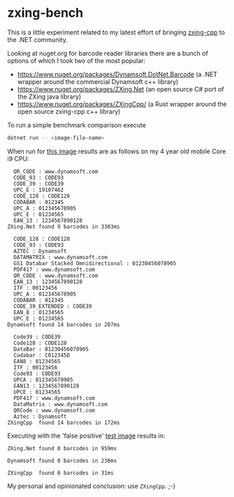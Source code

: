 # zxing-bench

This is a little experiment related to my latest effort of bringing
[zxing-cpp](https://github.com/zxing-cpp/zxing-cpp) to the .NET community.

Looking at nuget.org for barcode reader libraries there are a bunch of options of which I took two of the most popular:
 * https://www.nuget.org/packages/Dynamsoft.DotNet.Barcode (a .NET wrapper around the commercial Dynamsoft c++ library)
 * https://www.nuget.org/packages/ZXing.Net (an open source C# port of the ZXing java library)
 * https://www.nuget.org/packages/ZXingCpp/ (a Rust wrapper around the open source zxing-cpp c++ library)

 To run a simple benchmark comparison execute
 ```sh
 dotnet run -- <image-file-name>
 ```

When run for [this image](https://github.com/Dynamsoft/barcode-reader-dotnet-samples/blob/main/images/AllSupportedBarcodeTypes.png)
results are as follows on my 4 year old mobile Core i9 CPU:

```
  QR_CODE : www.dynamsoft.com
  CODE_93 : CODE93
  CODE_39 : CODE39
  UPC_E : 19107462
  CODE_128 : CODE128
  CODABAR : 012345
  UPC_A : 012345678905
  UPC_E : 01234565
  EAN_13 : 1234567890128
ZXing.Net found 9 barcodes in 3303ms

  CODE_128 : CODE128
  CODE_93 : CODE93
  AZTEC : Dynamsoft
  DATAMATRIX : www.dynamsoft.com
  GS1 Databar Stacked Omnidirectional : 01230456078905
  PDF417 : www.dynamsoft.com
  QR_CODE : www.dynamsoft.com
  EAN_13 : 1234567890128
  ITF : 00123456
  UPC_A : 012345678905
  CODABAR : 012345
  CODE_39_EXTENDED : CODE39
  EAN_8 : 01234565
  UPC_E : 01234565
Dynamsoft found 14 barcodes in 207ms

  Code39 : CODE39
  Code128 : CODE128
  DataBar : 01230456078905
  Codabar : C012345D
  EAN8 : 01234565
  ITF : 00123456
  Code93 : CODE93
  UPCA : 012345678905
  EAN13 : 1234567890128
  UPCE : 01234565
  PDF417 : www.dynamsoft.com
  DataMatrix : www.dynamsoft.com
  QRCode : www.dynamsoft.com
  Aztec : Dynamsoft
ZXingCpp  found 14 barcodes in 172ms
```

Executing with the 'false positive' [test image](https://github.com/zxing-cpp/zxing-cpp/blob/master/test/samples/falsepositives-1/16.png)
results in:

```
ZXing.Net found 0 barcodes in 959ms

Dynamsoft found 0 barcodes in 238ms

ZXingCpp  found 0 barcodes in 31ms
```

My personal and opinionated conclusion: use `ZXingCpp`. ;-)